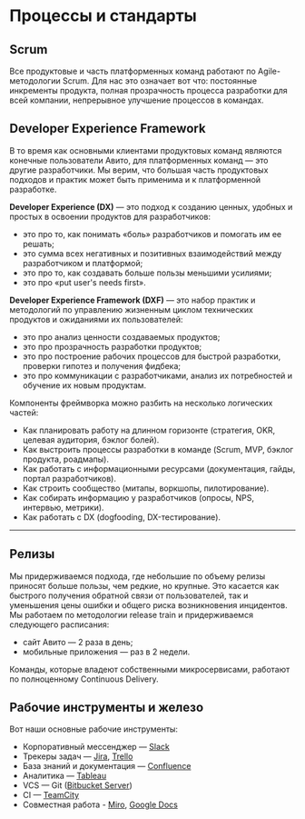 # Процессы и стандарты

## Scrum

Все продуктовые и часть платформенных команд работают по Agile-методологии Scrum. Для нас это означает вот что: постоянные инкременты продукта, полная прозрачность процесса разработки для всей компании, непрерывное улучшение процессов в командах.

## Developer Experience Framework
В то время как основными клиентами продуктовых команд являются конечные пользователи Авито, для платформенных команд — это другие разработчики. Мы верим, что большая часть продуктовых подходов и практик может быть применима и к платформенной разработке. 

**Developer Experience (DX)** — это подход к созданию ценных, удобных и простых в освоении продуктов для разработчиков:

- это про то, как понимать «боль» разработчиков и помогать им ее решать;
- это сумма всех негативных и позитивных взаимодействий между разработчиком и платформой;
- это про то, как создавать больше пользы меньшими усилиями;
- это про «put user's needs first».

**Developer Experience Framework (DXF)** — это набор практик и методологий по управлению жизненным циклом технических продуктов и ожиданиями их пользователей:

- это про анализ ценности создаваемых продуктов;
- это про прозрачность разработки продуктов;
- это про построение рабочих процессов для быстрой разработки, проверки гипотез и получения фидбека;
- это про коммуникации с разработчиками, анализ их потребностей и обучение их новым продуктам.

Компоненты фреймворка можно разбить на несколько логических частей:

- Как планировать работу на длинном горизонте (стратегия, OKR, целевая аудитория, бэклог болей).
- Как выстроить процессы разработки в команде (Scrum, MVP, бэклог продукта, роадмапы).
- Как работать с информационными ресурсами (документация, гайды, портал разработчиков).
- Как строить сообщество (митапы, воркшопы, пилотирование).
- Как собирать информацию у разработчиков (опросы, NPS, интервью, метрики).
- Как работать с DX (dogfooding, DX-тестирование). 

***

## Релизы
Мы придерживаемся подхода, где небольшие по объему релизы приносят больше пользы, чем редкие, но крупные. Это касается как быстрого получения обратной связи от пользователей, так и уменьшения цены ошибки и общего риска возникновения инцидентов. Мы работаем по методологии release train и придерживаемся следующего расписания:

- сайт Авито — 2 раза в день;
- мобильные приложения — раз в 2 недели.

Команды, которые владеют собственными микросервисами, работают по полноценному Continuous Delivery.


## Рабочие инструменты и железо

Вот наши основные рабочие инструменты:

- Корпоративный мессенджер — [Slack](https://slack.com/)
- Трекеры задач — [Jira](https://www.atlassian.com/software/jira), [Trello](https://trello.com/)
- База знаний и документация — [Confluence](https://www.atlassian.com/software/confluence)
- Аналитика — [Tableau](https://www.tableau.com/products/server)
- VCS — Git ([Bitbucket Server](https://www.atlassian.com/software/bitbucket/server))
- CI — [TeamCity](https://www.jetbrains.com/teamcity/)
- Совместная работа - [Miro](https://miro.com), [Google Docs](https://docs.google.com/)

